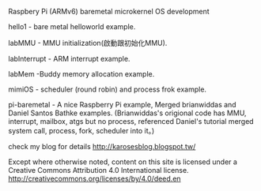
Raspbery Pi (ARMv6) baremetal microkernel OS development 


hello1 - bare metal helloworld example. 

labMMU - MMU initialization(啟動跟初始化MMU).

labInterrupt - ARM interrupt example. 

labMem -Buddy memory allocation example. 

mimiOS - scheduler (round robin) and process frok example.  





pi-baremetal - A nice Raspberry Pi example, Merged brianwiddas and Daniel Santos Bathke examples. (Brianwiddas's origional code has MMU, interrupt, mailbox, atgs but no process, referenced Daniel's tutorial merged system call, process, fork, scheduler into it。)

check my blog for details
http://karosesblog.blogspot.tw/

Except where otherwise noted, content on this site is licensed under a Creative Commons Attribution 4.0 International license.
http://creativecommons.org/licenses/by/4.0/deed.en
